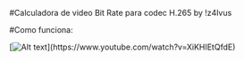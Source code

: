#Calculadora de video Bit Rate para codec H.265 by !z4lvus

#Como funciona:

[![Alt text]([https://img.youtube.com/vi/3RFAX3CbSGA/0.jpg](https://i3.ytimg.com/vi/XiKHIEtQfdE/maxresdefault.jpg))](https://www.youtube.com/watch?v=XiKHIEtQfdE)
